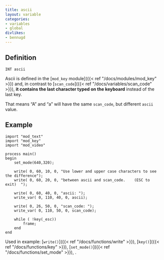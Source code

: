 ```yaml
---
title: ascii
layout: variable
categories:
- variables
- global
divlikes:
- bennugd
---
```


## Definition

    INT ascii

Ascii is defined in the [`mod_key` module]({{< ref "/docs/modules/mod_key" >}}) and, in contrast to [`scan_code`]({{< ref "/docs/variables/scan_code" >}}), **it contains the last character typed on the keyboard** instead of the last key.

That means “A” and “a” will have the same `scan_code`, but different `ascii` value.

## Example

```
import "mod_text"
import "mod_key"
import "mod_video"

process main()
begin
    set_mode(640,320);

    write( 0, 60, 10, 0, "Use lower and upper case characters to see the difference");
    write( 0, 60, 20, 0, "between ascii and scan_code.    (ESC to exit)  ");

    write( 0, 60, 40, 0, "ascii: ");
    write_var( 0, 110, 40, 0, ascii);

    write( 0, 26, 50, 0, "scan_code: ");
    write_var( 0, 110, 50, 0, scan_code);

    while ( !key(_esc))
        frame;
    end
end
```

Used in example: [`write()`]({{< ref "/docs/functions/write" >}}), [`key()`]({{< ref "/docs/functions/key" >}}), [`set_mode()`]({{< ref "/docs/functions/set_mode" >}}), .
